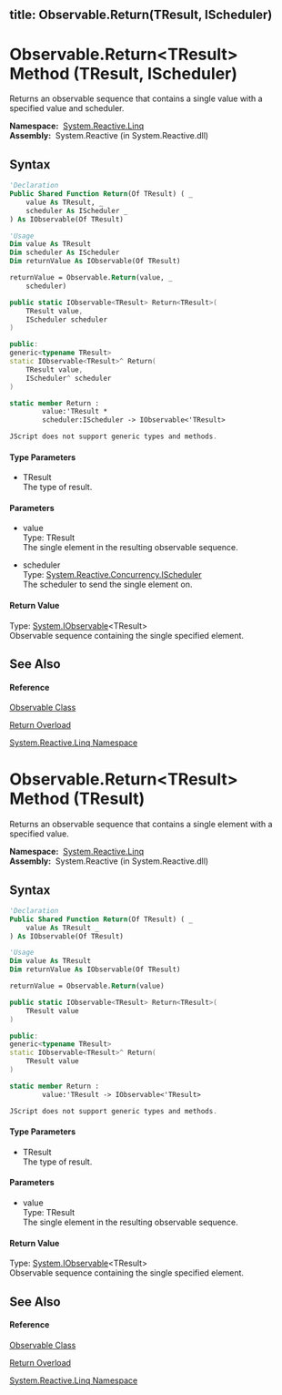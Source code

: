 title: Observable.Return<TResult>(TResult, IScheduler)
---
# Observable.Return\<TResult\> Method (TResult, IScheduler)

Returns an observable sequence that contains a single value with a specified value and scheduler.

**Namespace:**  [System.Reactive.Linq](System.Reactive.Linq/System.Reactive.Linq)  
**Assembly:**  System.Reactive (in System.Reactive.dll)

## Syntax

```vb
'Declaration
Public Shared Function Return(Of TResult) ( _
    value As TResult, _
    scheduler As IScheduler _
) As IObservable(Of TResult)
```

```vb
'Usage
Dim value As TResult
Dim scheduler As IScheduler
Dim returnValue As IObservable(Of TResult)

returnValue = Observable.Return(value, _
    scheduler)
```

```csharp
public static IObservable<TResult> Return<TResult>(
    TResult value,
    IScheduler scheduler
)
```

```c++
public:
generic<typename TResult>
static IObservable<TResult>^ Return(
    TResult value, 
    IScheduler^ scheduler
)
```

```fsharp
static member Return : 
        value:'TResult * 
        scheduler:IScheduler -> IObservable<'TResult> 
```

```javascript
JScript does not support generic types and methods.
```

#### Type Parameters

- TResult  
  The type of result.

#### Parameters

- value  
  Type: TResult  
  The single element in the resulting observable sequence.

- scheduler  
  Type: [System.Reactive.Concurrency.IScheduler](IScheduler/IScheduler)  
  The scheduler to send the single element on.

#### Return Value

Type: [System.IObservable](https://msdn.microsoft.com/en-us/library/Dd990377)\<TResult\>  
Observable sequence containing the single specified element.

## See Also

#### Reference

[Observable Class](Observable/Observable)

[Return Overload](Return/Observable.Return)

[System.Reactive.Linq Namespace](System.Reactive.Linq/System.Reactive.Linq)

# Observable.Return\<TResult\> Method (TResult)

Returns an observable sequence that contains a single element with a specified value.

**Namespace:**  [System.Reactive.Linq](System.Reactive.Linq/System.Reactive.Linq)  
**Assembly:**  System.Reactive (in System.Reactive.dll)

## Syntax

```vb
'Declaration
Public Shared Function Return(Of TResult) ( _
    value As TResult _
) As IObservable(Of TResult)
```

```vb
'Usage
Dim value As TResult
Dim returnValue As IObservable(Of TResult)

returnValue = Observable.Return(value)
```

```csharp
public static IObservable<TResult> Return<TResult>(
    TResult value
)
```

```c++
public:
generic<typename TResult>
static IObservable<TResult>^ Return(
    TResult value
)
```

```fsharp
static member Return : 
        value:'TResult -> IObservable<'TResult> 
```

```javascript
JScript does not support generic types and methods.
```

#### Type Parameters

- TResult  
  The type of result.

#### Parameters

- value  
  Type: TResult  
  The single element in the resulting observable sequence.

#### Return Value

Type: [System.IObservable](https://msdn.microsoft.com/en-us/library/Dd990377)\<TResult\>  
Observable sequence containing the single specified element.

## See Also

#### Reference

[Observable Class](Observable/Observable)

[Return Overload](Return/Observable.Return)

[System.Reactive.Linq Namespace](System.Reactive.Linq/System.Reactive.Linq)
